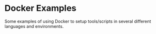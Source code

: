 # Docker Examples

Some examples of using Docker to setup tools/scripts in several different languages and environments.
